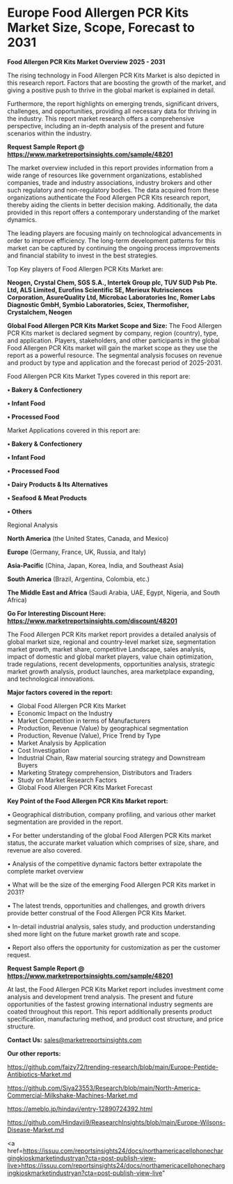 # Europe Food Allergen PCR Kits Market Size, Scope, Forecast to 2031

<Strong> Food Allergen PCR Kits Market Overview 2025 - 2031</strong>

The rising technology in Food Allergen PCR Kits Market is also depicted in this research report. Factors that are boosting the growth of the market, and giving a positive push to thrive in the global market is explained in detail.

Furthermore, the report highlights on emerging trends, significant drivers, challenges, and opportunities, providing all necessary data for thriving in the industry. This report market research offers a comprehensive perspective, including an in-depth analysis of the present and future scenarios within the industry.

<strong>Request Sample Report @ <a href=https://www.marketreportsinsights.com/sample/48201>https://www.marketreportsinsights.com/sample/48201</a></strong>

The market overview included in this report provides information from a wide range of resources like government organizations, established companies, trade and industry associations, industry brokers and other such regulatory and non-regulatory bodies. The data acquired from these organizations authenticate the Food Allergen PCR Kits research report, thereby aiding the clients in better decision making. Additionally, the data provided in this report offers a contemporary understanding of the market dynamics.

The leading players are focusing mainly on technological advancements in order to improve efficiency. The long-term development patterns for this market can be captured by continuing the ongoing process improvements and financial stability to invest in the best strategies.

Top Key players of Food Allergen PCR Kits Market are:

<strong>Neogen, Crystal Chem, SGS S.A., Intertek Group plc, TUV SUD Psb Pte. Ltd, ALS Limited, Eurofins Scientific SE, Merieux Nutrisciences Corporation, AsureQuality Ltd, Microbac Laboratories Inc, Romer Labs Diagnostic GmbH, Symbio Laboratories, Sciex, Thermofisher, Crystalchem, Neogen</strong>

<strong><b>Global Food Allergen PCR Kits Market Scope and Size:</b></strong>
The Food Allergen PCR Kits market is declared segment by company, region (country), type, and application. Players, stakeholders, and other participants in the global Food Allergen PCR Kits market will gain the market scope as they use the report as a powerful resource. The segmental analysis focuses on revenue and product by type and application and the forecast period of 2025-2031.

Food Allergen PCR Kits Market Types covered in this report are:

<strong>•  Bakery & Confectionery

•  Infant Food

•  Processed Food</strong>

Market Applications covered in this report are:

<strong>•  Bakery & Confectionery

•  Infant Food

•  Processed Food

•  Dairy Products & Its Alternatives

•  Seafood & Meat Products

•  Others</strong> 

Regional Analysis

<strong>North America</strong> (the United States, Canada, and Mexico)

<strong>Europe</strong> (Germany, France, UK, Russia, and Italy)

<strong>Asia-Pacific</strong> (China, Japan, Korea, India, and Southeast Asia)

<strong>South America</strong> (Brazil, Argentina, Colombia, etc.)

<strong>The Middle East and Africa</strong> (Saudi Arabia, UAE, Egypt, Nigeria, and South Africa)

<strong>Go For Interesting Discount Here: <a href=https://www.marketreportsinsights.com/discount/48201>https://www.marketreportsinsights.com/discount/48201</a></strong>

The Food Allergen PCR Kits market report provides a detailed analysis of global market size, regional and country-level market size, segmentation market growth, market share, competitive Landscape, sales analysis, impact of domestic and global market players, value chain optimization, trade regulations, recent developments, opportunities analysis, strategic market growth analysis, product launches, area marketplace expanding, and technological innovations.

<strong><b>Major factors covered in the report:</b></strong>
<ul>
  <li>Global Food Allergen PCR Kits Market </li>
  <li>Economic Impact on the Industry</li>
  <li>Market Competition in terms of Manufacturers</li>
  <li>Production, Revenue (Value) by geographical segmentation</li>
  <li>Production, Revenue (Value), Price Trend by Type</li>
  <li>Market Analysis by Application</li>
  <li>Cost Investigation</li>
  <li>Industrial Chain, Raw material sourcing strategy and Downstream Buyers</li>
  <li>Marketing Strategy comprehension, Distributors and Traders</li>
  <li>Study on Market Research Factors</li>
  <li>Global Food Allergen PCR Kits Market Forecast</li>
</ul>

<strong><b>Key Point of the Food Allergen PCR Kits Market report:</b></strong>

• Geographical distribution, company profiling, and various other market segmentation are provided in the report.

• For better understanding of the global Food Allergen PCR Kits market status, the accurate market valuation which comprises of size, share, and revenue are also covered.

• Analysis of the competitive dynamic factors better extrapolate the complete market overview

• What will be the size of the emerging Food Allergen PCR Kits market in 2031?

• The latest trends, opportunities and challenges, and growth drivers provide better construal of the Food Allergen PCR Kits Market.

• In-detail industrial analysis, sales study, and production understanding shed more light on the future market growth rate and scope.

• Report also offers the opportunity for customization as per the customer request.

<strong>Request Sample Report @ <a href=https://www.marketreportsinsights.com/sample/48201>https://www.marketreportsinsights.com/sample/48201</a></strong>

At last, the Food Allergen PCR Kits Market report includes investment come analysis and development trend analysis. The present and future opportunities of the fastest growing international industry segments are coated throughout this report. This report additionally presents product specification, manufacturing method, and product cost structure, and price structure.

<strong>Contact Us:</strong>
sales@marketreportsinsights.com

<strong>Our other reports:</strong>

<a href=https://github.com/faizy72/trending-research/blob/main/Europe-Peptide-Antibiotics-Market.md>https://github.com/faizy72/trending-research/blob/main/Europe-Peptide-Antibiotics-Market.md</a>

<a href=https://github.com/Siya23553/Research/blob/main/North-America-Commercial-Milkshake-Machines-Market.md>https://github.com/Siya23553/Research/blob/main/North-America-Commercial-Milkshake-Machines-Market.md</a>

<a href=https://ameblo.jp/hindavi/entry-12890724392.html>https://ameblo.jp/hindavi/entry-12890724392.html</a>

<a href=https://github.com/Hindavii9/ReasearchInsights/blob/main/Europe-Wilsons-Disease-Market.md>https://github.com/Hindavii9/ReasearchInsights/blob/main/Europe-Wilsons-Disease-Market.md</a>

<a href=https://issuu.com/reportsinsights24/docs/northamericacellphonechargingkioskmarketindustryan?cta=post-publish-view-live>https://issuu.com/reportsinsights24/docs/northamericacellphonechargingkioskmarketindustryan?cta=post-publish-view-live</a>"
